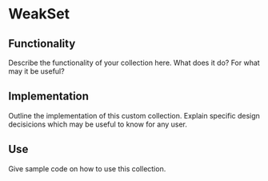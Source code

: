 # WeakSet

## Functionality

Describe the functionality of your collection here. What does it do? For what may it be useful?

## Implementation

Outline the implementation of this custom collection. Explain specific design decisicions which may be useful to know for any user.

## Use

Give sample code on how to use this collection.
